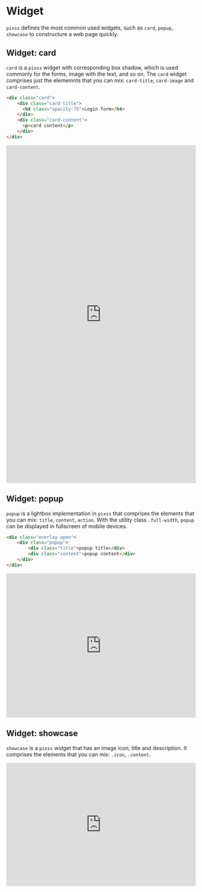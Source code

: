 # Widget
`pixss` defines the most common used widgets, such as `card`, `popup`, `showcase` to constructure a web page quickly.

## Widget: card
`card` is a `pixss` widget with corresponding box shadow, which is used commonly for the forms, image with the text, and so on. The `card` widget comprises just the elememnts that you can mix: `card-title`, `card-image` and `card-content`.

```html
<div class="card">
    <div class="card-title">
      <h4 class="opacity-75">Login form</h4>
    </div>
    <div class="card-content">
      <p>card content</p>
    </div>
</div>
```


<iframe height="899" style="width: 100%;" scrolling="no" title="pixss - card" src="https://codepen.io/vikbert/embed/XWjEXKw?height=899&theme-id=dark&default-tab=result" frameborder="no" loading="lazy" allowtransparency="true" allowfullscreen="true">
  See the Pen <a href='https://codepen.io/vikbert/pen/XWjEXKw'>pixss - card</a> by Xun Zhou
  (<a href='https://codepen.io/vikbert'>@vikbert</a>) on <a href='https://codepen.io'>CodePen</a>.
</iframe>

## Widget: popup
`popup` is a lightbox implementation in `pixss` that comprises the elements that you can mix: `title`, `content`, `action`. With the utility class `.full-width`, `popup` can be displayed in fullscreen of mobile devices.

```html
<div class="overlay open">
    <div class="popup">
        <div class="title">popup title</div>
        <div class="content">popup content</div>
    </div>
</div>
```

<iframe height="384" style="width: 100%;" scrolling="no" title="pixss - popup" src="https://codepen.io/vikbert/embed/QWKmKgV?height=384&theme-id=dark&default-tab=result" frameborder="no" loading="lazy" allowtransparency="true" allowfullscreen="true">
  See the Pen <a href='https://codepen.io/vikbert/pen/QWKmKgV'>pixss - popup</a> by Xun Zhou
  (<a href='https://codepen.io/vikbert'>@vikbert</a>) on <a href='https://codepen.io'>CodePen</a>.
</iframe>

## Widget: showcase

`showcase` is a `pixss` widget that has an image icon, title and description. It comprises the elements that you can mix: `.icon`, `.content`.

<iframe height="328" style="width: 100%;" scrolling="no" title="pix - showcase" src="https://codepen.io/vikbert/embed/BaLrppj?height=328&theme-id=dark&default-tab=result" frameborder="no" loading="lazy" allowtransparency="true" allowfullscreen="true">
  See the Pen <a href='https://codepen.io/vikbert/pen/BaLrppj'>pix - showcase</a> by Xun Zhou
  (<a href='https://codepen.io/vikbert'>@vikbert</a>) on <a href='https://codepen.io'>CodePen</a>.
</iframe>
